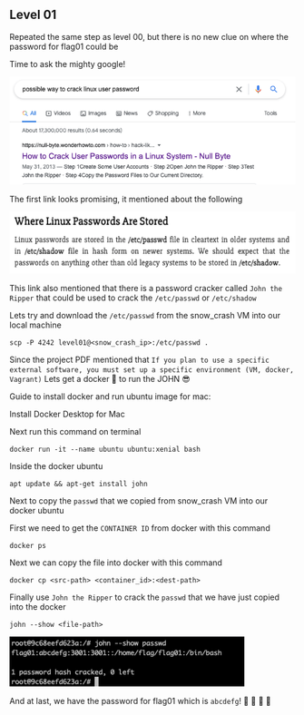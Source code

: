 <h2>Level 01</h2>

Repeated the same step as level 00, but there is no new clue on where the password for flag01 could be

Time to ask the mighty google!

![alt text](./screenshot/image1.png)

The first link looks promising, it mentioned about the following

![alt text](./screenshot/image2.png)

This link also mentioned that there is a password cracker called `John the Ripper` that could be used to crack the `/etc/passwd` or `/etc/shadow`

Lets try and download the `/etc/passwd` from the snow_crash VM into our local machine
```console
scp -P 4242 level01@<snow_crash_ip>:/etc/passwd .
```

Since the project PDF mentioned that `If you plan to use a specific external software, you must set up a specific environment (VM, docker, Vagrant)`
Lets get a docker 🐳 to run the JOHN :sunglasses:

Guide to install docker and run ubuntu image for mac:

Install Docker Desktop for Mac

Next run this command on terminal
```console
docker run -it --name ubuntu ubuntu:xenial bash
```

Inside the docker ubuntu
```console
apt update && apt-get install john
```

Next to copy the `passwd` that we copied from snow_crash VM into our docker ubuntu

First we need to get the `CONTAINER ID` from docker with this command
```console
docker ps
```

Next we can copy the file into docker with this command
```console
docker cp <src-path> <container_id>:<dest-path> 
```

Finally use `John the Ripper` to crack the `passwd` that we have just copied into the docker
```console
john --show <file-path>
```

![alt text](./screenshot/image3.png)

And at last, we have the password for flag01 which is `abcdefg`!    :partying_face: :tada: :tada: :tada:
